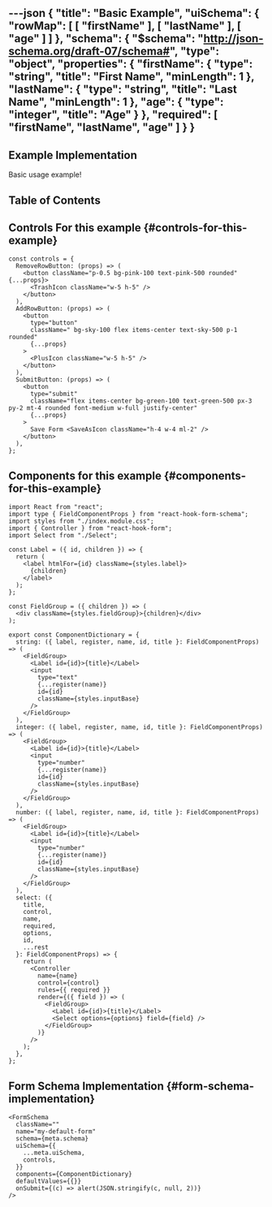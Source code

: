 ---json
{
  "title": "Basic Example",
  "uiSchema": {
    "rowMap": [
      [
        "firstName"
      ],
      [
        "lastName"
      ],
      [
        "age"
      ]
    ]
  },
  "schema": {
    "$schema": "http://json-schema.org/draft-07/schema#",
    "type": "object",
    "properties": {
      "firstName": {
        "type": "string",
        "title": "First Name",
        "minLength": 1
      },
      "lastName": {
        "type": "string",
        "title": "Last Name",
        "minLength": 1
      },
      "age": {
        "type": "integer",
        "title": "Age"
      }
    },
    "required": [
      "firstName",
      "lastName",
      "age"
    ]
  }
}
---

## Example Implementation

Basic usage example!

## Table of Contents

## Controls For this example {#controls-for-this-example}

```tsx
const controls = {
  RemoveRowButton: (props) => (
    <button className="p-0.5 bg-pink-100 text-pink-500 rounded" {...props}>
      <TrashIcon className="w-5 h-5" />
    </button>
  ),
  AddRowButton: (props) => (
    <button
      type="button"
      className=" bg-sky-100 flex items-center text-sky-500 p-1 rounded"
      {...props}
    >
      <PlusIcon className="w-5 h-5" />
    </button>
  ),
  SubmitButton: (props) => (
    <button
      type="submit"
      className="flex items-center bg-green-100 text-green-500 px-3 py-2 mt-4 rounded font-medium w-full justify-center"
      {...props}
    >
      Save Form <SaveAsIcon className="h-4 w-4 ml-2" />
    </button>
  ),
};
```

## Components for this example {#components-for-this-example}

```tsx
import React from "react";
import type { FieldComponentProps } from "react-hook-form-schema";
import styles from "./index.module.css";
import { Controller } from "react-hook-form";
import Select from "./Select";

const Label = ({ id, children }) => {
  return (
    <label htmlFor={id} className={styles.label}>
      {children}
    </label>
  );
};

const FieldGroup = ({ children }) => (
  <div className={styles.fieldGroup}>{children}</div>
);

export const ComponentDictionary = {
  string: ({ label, register, name, id, title }: FieldComponentProps) => (
    <FieldGroup>
      <Label id={id}>{title}</Label>
      <input
        type="text"
        {...register(name)}
        id={id}
        className={styles.inputBase}
      />
    </FieldGroup>
  ),
  integer: ({ label, register, name, id, title }: FieldComponentProps) => (
    <FieldGroup>
      <Label id={id}>{title}</Label>
      <input
        type="number"
        {...register(name)}
        id={id}
        className={styles.inputBase}
      />
    </FieldGroup>
  ),
  number: ({ label, register, name, id, title }: FieldComponentProps) => (
    <FieldGroup>
      <Label id={id}>{title}</Label>
      <input
        type="number"
        {...register(name)}
        id={id}
        className={styles.inputBase}
      />
    </FieldGroup>
  ),
  select: ({
    title,
    control,
    name,
    required,
    options,
    id,
    ...rest
  }: FieldComponentProps) => {
    return (
      <Controller
        name={name}
        control={control}
        rules={{ required }}
        render={({ field }) => (
          <FieldGroup>
            <Label id={id}>{title}</Label>
            <Select options={options} field={field} />
          </FieldGroup>
        )}
      />
    );
  },
};
```

## Form Schema Implementation {#form-schema-implementation}

```tsx
<FormSchema
  className=""
  name="my-default-form"
  schema={meta.schema}
  uiSchema={{
    ...meta.uiSchema,
    controls,
  }}
  components={ComponentDictionary}
  defaultValues={{}}
  onSubmit={(c) => alert(JSON.stringify(c, null, 2))}
/>
```
